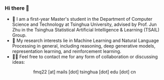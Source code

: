 ### Hi there 👋

- 📍 I am a first-year Master's student in the Department of Computer Science and Technology at Tsinghua University, advised by Prof. Jun Zhu in the Tsinghua Statistical Artificial Intelligence & Learning (TSAIL) Group.
- 🔭 My research interests lie in Machine Learning and Natural Language Processing in general, including reasoning, deep generative models, representation learning, and reinforcement learning.
- 🙋‍♂️ Feel free to contact me for any form of collaboration or discussing ideas:

<p align="center">fmq22 [at] mails [dot] tsinghua [dot] edu [dot] cn</p>

<!--
[![Gmail Badge](https://img.shields.io/badge/-fmq22@mails.tsinghua.edu.cn-911581?style=social-square&link=mailto:fmq22@mails.tsinghua.edu.cn)](mailto:fmq22@mails.tsinghua.edu.cn)
[![Linkedin Badge](https://img.shields.io/badge/-armandotelesfortes-0077b5?style=social-square&logo=Linkedin&logoColor=white&link=https://www.linkedin.com/in/armandotelesfortes/)](https://www.linkedin.com/in/armandotelesfortes/)
![visitors](https://visitor-badge.glitch.me/badge?page_id=atfortes.atfortes&left_color=green&right_color=red)
![Github Stats](https://github-readme-stats.vercel.app/api?username=atfortes&count_private=true&show_icons=true&include_all_commits=true)
![Top Langs](https://github-readme-stats.vercel.app/api/top-langs/?username=atfortes&hide=TeX&layout=compact&count_private=true)
-->
